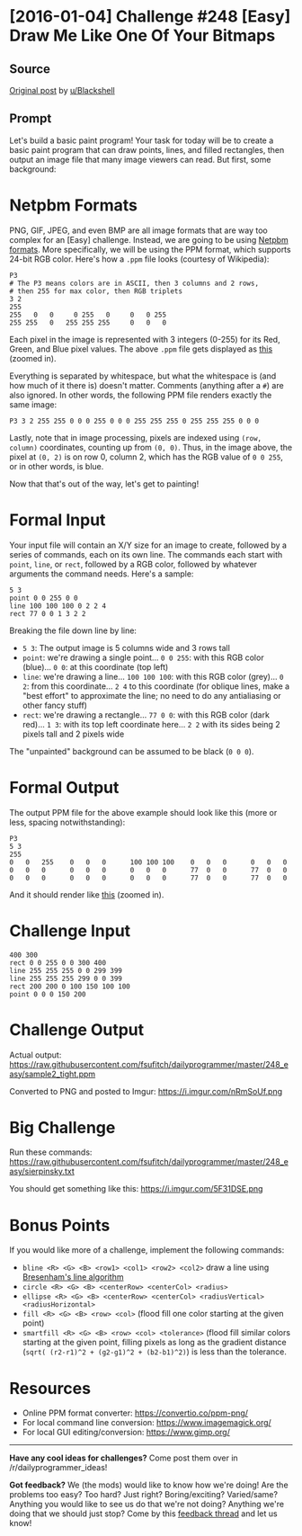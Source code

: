 # [2016-01-04] Challenge #248 [Easy] Draw Me Like One Of Your Bitmaps

## Source

[Original post](https://old.reddit.com/r/dailyprogrammer/comments/3zfajl/20160104_challenge_248_easy_draw_me_like_one_of/) by [u/Blackshell](https://old.reddit.com/user/Blackshell)

## Prompt

Let's build a basic paint program! Your task for today will be to create a basic paint program that can draw points, lines, and filled rectangles, then output an image file that many image viewers can read. But first, some background:

#  Netpbm Formats

PNG, GIF, JPEG, and even BMP are all image formats that are way too complex for an [Easy] challenge. Instead, we are going to be using [Netpbm formats](https://en.wikipedia.org/wiki/Netpbm_format). More specifically, we will be using the PPM format, which supports 24-bit RGB color. Here's how a `.ppm` file looks (courtesy of Wikipedia):

    P3
    # The P3 means colors are in ASCII, then 3 columns and 2 rows,
    # then 255 for max color, then RGB triplets
    3 2
    255
    255   0   0     0 255   0     0   0 255
    255 255   0   255 255 255     0   0   0

Each pixel in the image is represented with 3 integers (0-255) for its Red, Green, and Blue pixel values. The above `.ppm` file gets displayed as [this](https://upload.wikimedia.org/wikipedia/commons/5/57/Tiny6pixel.png) (zoomed in).

Everything is separated by whitespace, but what the whitespace is (and how much of it there is) doesn't matter. Comments (anything after a `#`) are also ignored. In other words, the following PPM file renders exactly the same image:

    P3 3 2 255 255 0 0 0 255 0 0 0 255 255 255 0 255 255 255 0 0 0

Lastly, note that in image processing, pixels are indexed using `(row, column)` coordinates, counting up from `(0, 0)`. Thus, in the image above, the pixel at `(0, 2)` is on row 0, column 2, which has the RGB value of `0 0 255`, or in other words, is blue.

Now that that's out of the way, let's get to painting!

# Formal Input

Your input file will contain an X/Y size for an image to create, followed by a series of commands, each on its own line. The commands each start with `point`, `line`, or `rect`, followed by a RGB color, followed by whatever arguments the command needs. Here's a sample:

    5 3
    point 0 0 255 0 0
    line 100 100 100 0 2 2 4
    rect 77 0 0 1 3 2 2

Breaking the file down line by line:

* `5 3`: The output image is 5 columns wide and 3 rows tall
* `point`: we're drawing a single point... `0 0 255`: with this RGB color (blue)... `0 0`: at this coordinate (top left)
* `line`: we're drawing a line... `100 100 100`: with this RGB color (grey)... `0 2`: from this coordinate... `2 4` to this coordinate (for oblique lines, make a "best effort" to approximate the line; no need to do any antialiasing or other fancy stuff)
* `rect`: we're drawing a rectangle... `77 0 0`: with this RGB color (dark red)... `1 3`: with its top left coordinate here... `2 2` with its sides being 2 pixels tall and 2 pixels wide

The "unpainted" background can be assumed to be black (`0 0 0`).

# Formal Output

The output PPM file for the above example should look like this (more or less, spacing notwithstanding):

    P3
    5 3
    255
    0   0   255    0   0   0      100 100 100    0   0   0      0   0   0
    0   0   0      0   0   0      0   0   0      77  0   0      77  0   0
    0   0   0      0   0   0      0   0   0      77  0   0      77  0   0

And it should render like [this](https://i.imgur.com/EaGSFdZ.png) (zoomed in).

# Challenge Input

    400 300
    rect 0 0 255 0 0 300 400
    line 255 255 255 0 0 299 399
    line 255 255 255 299 0 0 399
    rect 200 200 0 100 150 100 100
    point 0 0 0 150 200

# Challenge Output

Actual output: https://raw.githubusercontent.com/fsufitch/dailyprogrammer/master/248_easy/sample2_tight.ppm

Converted to PNG and posted to Imgur: https://i.imgur.com/nRmSoUf.png

# Big Challenge

Run these commands: https://raw.githubusercontent.com/fsufitch/dailyprogrammer/master/248_easy/sierpinsky.txt

You should get something like this: https://i.imgur.com/5F31DSE.png

# Bonus Points

If you would like more of a challenge, implement the following commands:

* `bline <R> <G> <B> <row1> <col1> <row2> <col2>` draw a line using [Bresenham's line algorithm](https://en.wikipedia.org/wiki/Bresenham%27s_line_algorithm)
* `circle <R> <G> <B> <centerRow> <centerCol> <radius>`
* `ellipse <R> <G> <B> <centerRow> <centerCol> <radiusVertical> <radiusHorizontal>`
* `fill <R> <G> <B> <row> <col>` (flood fill one color starting at the given point)
* `smartfill <R> <G> <B> <row> <col> <tolerance>` (flood fill similar colors starting at the given point, filling pixels as long as the gradient distance (`sqrt( (r2-r1)^2 + (g2-g1)^2 + (b2-b1)^2)`) is less than the tolerance.

# Resources

* Online PPM format converter: https://convertio.co/ppm-png/
* For local command line conversion: https://www.imagemagick.org/
* For local GUI editing/conversion: https://www.gimp.org/

-------

**Have any cool ideas for challenges?** Come post them over in /r/dailyprogrammer_ideas!

**Got feedback?** We (the mods) would like to know how we're doing! Are the problems too easy? Too hard? Just right? Boring/exciting? Varied/same? Anything you would like to see us do that we're not doing? Anything we're doing that we should just stop? Come by this [feedback thread](https://redd.it/3zgexx) and let us know!
